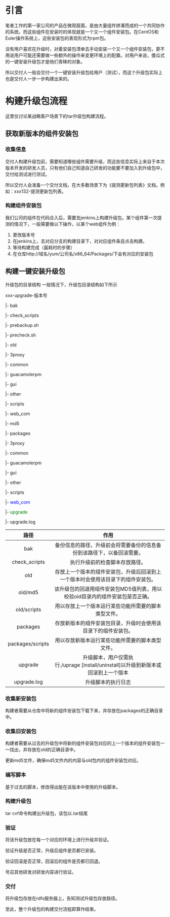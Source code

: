 
# 引言
笔者工作的第一家公司的产品在微观层面，是由大量组件拼凑而成的一个共同协作的系统。而这些组件在安装时的体现就是一个又一个组件安装包。在CentOS和Euler操作系统上，这些安装包的表现形式为rpm包。

没有用户喜欢在升级时，对着安装包清单去手动安装一个又一个组件安装包，更不用说用户可能还需要做一些额外的操作来变更环境上的配置。对用户来说，傻瓜式的一键安装升级包才是他们青睐的对象。

所以交付人一般会交付一个一键安装升级包给用户（测试），而这个升级包实际上也是交付人一步一步构建出来的。



# 构建升级包流程
这里仅讨论某战略客户场景下的tar升级包构建流程。



## 获取新版本的组件安装包

### 收集信息
交付人构建升级包前，需要知道哪些组件需要升级，而这些信息实际上来自于本次版本开发的研发人员，只有他们自己知道自己研发的功能要不要加入到升级包中，交付给测试进行测试。

所以交付人会准备一个交付文档，在大多数场景下为《提测更新包列表》文档。例如：xxx132-提测更新包列表。


### 构建组件安装包
我们公司的组件在代码合入后，需要去jenkins上构建升级包，某个组件第一次提测的情况下，一般需要做以下操作，以某个web组件为例：

1. 更改版本号
2. 在jenkins上，去对应分支的构建目录下，对对应组件条目点击构建。
3. 等待构建完成（最耗时的步骤）
4. 在仓库http://域名/yum/公司名/x86_64/Packages/下会有对应的安装包

## 构建一键安装升级包
升级包的目录结构
一般情况下，升级包目录结构如下所示

xxx-upgrade-版本号

|- bak

|- check_scripts

|- prebackup.sh

|- precheck.sh

|- old

|- 3proxy

|- common

|- guacamolerpm

|- gui

|- other

|- scripts

|- web_com

|- md5

|- packages

|- 3proxy

|- common

|- guacamolerpm

|- gui

|- other

|- scripts

|- <font style="color:blue">web_com</font>

|- <font style="color:green">upgrade</font>

|- upgrade.log

|路径|	作用|
|:-------:|:-----:|
|bak	|备份信息的路径，升级前会将需要备份的信息备份到该路径下，以备回滚需要。|
|check_scripts	|执行升级前的检查脚本存放路径。|
|old	|存放上一个版本的组件安装包，升级后回滚到上一个版本时会使用该目录下的组件安装包。|
|old/md5|	该升级包的回退用组件安装包MD5值列表，用以校验old目录内的组件安装包是否正确。|
|old/scripts|	用以存放上一个版本运行某些功能所需要的脚本类型文件。|
|packages|	存放新版本的组件安装包目录，升级时会使用该目录下的组件安装包。|
|packages/scripts|	用以存放新版本运行某些功能所需要的脚本类型文件。|
|upgrade|	升级脚本，用户仅需执行./uprage [install/uninstall]以升级到新版本或回滚到上一个版本|
|upgrade.log|	升级脚本的执行日志|

### 收集新安装包
构建者需要从仓库中将新的组件安装包下载下来，并存放在packages的正确目录中。

### 收集旧安装包
构建者需要从过去的升级包中将新的组件安装包对应的上一个版本的组件安装包一一找出，并存放在old的正确目录中。

更新md5文件，确保md5文件内的内容与old包内的组件安装包对应。

### 编写脚本
基于过去的脚本，修改得出能在该版本中使用的升级脚本。

### 构建升级包
tar cvf命令构建出升级包，该包以.tar结尾

### 验证
将该升级包放在每一个对应的环境上进行升级并验证。

验证升级是否正常，升级后组件是否都已安装。

验证回滚是否正常，回滚后的组件是否都已回退。

号召其他研发对研发内容进行验证。

### 交付
将升级包存放在rdfs服务器上，告知测试升级包存放路径。

至此，整个升级包的构建交付流程即算作结束。











